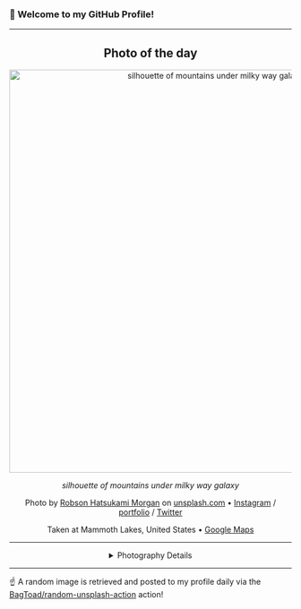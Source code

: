 ### 👋 Welcome to my GitHub Profile!

----
<div align="center">

## Photo of the day
  
  <a href="https://unsplash.com/photos/silhouette-of-mountains-under-milky-way-galaxy--wEFdRCG4IU"><img width="720" src="https://images.unsplash.com/photo-1498611291069-aa296192f1e4?crop=entropy&cs=tinysrgb&fit=max&fm=jpg&ixid=M3w1OTQ0OTd8MHwxfHJhbmRvbXx8fHx8fHx8fDE3NjE1NDU1NTR8&ixlib=rb-4.1.0&q=80&w=1080" alt="silhouette of mountains under milky way galaxy"></a>
  
  <em>silhouette of mountains under milky way galaxy</em>
  
  <em></em>

  Photo by [Robson Hatsukami Morgan](https://www.instagram.com/robsonhmorgan/) on [unsplash.com](https://unsplash.com/) • [Instagram](https://instagram.com/robsonhmorgan) / [portfolio](https://www.instagram.com/robsonhmorgan/) / [Twitter](https://twitter.com/robsonhmorgan)
  
  Taken at Mammoth Lakes, United States • [Google Maps](https://www.google.com/maps/search/?api=1&query=37.648546,-118.972079)
  
  ---
  
<details>
<summary>Photography Details</summary>
  
| Parameter     | Value |
| ------------- | ----- |
| Camera Model  | ILCE-7 |
| Exposure Time | 20 |
| Aperture      | null |
| Focal Length  | null |
| ISO           | 6400 |
| Location      | Mammoth Lakes, United States (United States) |
| Coordinates   | Latitude 37.648546, Longitude -118.972079 |

</details>

</div>

----

☝️ A random image is retrieved and posted to my profile daily via the [BagToad/random-unsplash-action](https://github.com/BagToad/random-unsplash-action) action!
